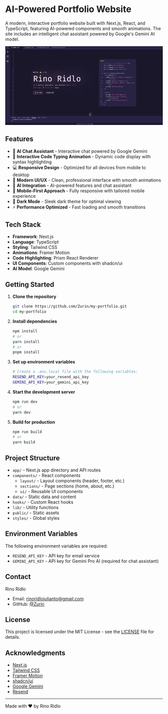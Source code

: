 # AI-Powered Portfolio Website

A modern, interactive portfolio website built with Next.js, React, and TypeScript, featuring AI-powered components and smooth animations. The site includes an intelligent chat assistant powered by Google's Gemini AI model.

<img src="public/imgs/website.png" alt="Website Screenshot" />

## Features

- 🤖 **AI Chat Assistant** - Interactive chat powered by Google Gemini
- 🚀 **Interactive Code Typing Animation** - Dynamic code display with syntax highlighting
- 💻 **Responsive Design** - Optimized for all devices from mobile to desktop
- 🎨 **Modern UI/UX** - Clean, professional interface with smooth animations
- 🤖 **AI Integration** - AI-powered features and chat assistant
- 📱 **Mobile-First Approach** - Fully responsive with tailored mobile experience
- 🌙 **Dark Mode** - Sleek dark theme for optimal viewing
- ⚡ **Performance Optimized** - Fast loading and smooth transitions

## Tech Stack

- **Framework**: Next.js
- **Language**: TypeScript
- **Styling**: Tailwind CSS
- **Animations**: Framer Motion
- **Code Highlighting**: Prism React Renderer
- **UI Components**: Custom components with shadcn/ui
- **AI Model**: Google Gemini

## Getting Started

1. **Clone the repository**

   ```bash
   git clone https://github.com/Zurin/my-portfolio.git
   cd my-portfolio
   ```

2. **Install dependencies**

   ```bash
   npm install
   # or
   yarn install
   # or
   pnpm install
   ```

3. **Set up environment variables**

   ```bash
   # Create a .env.local file with the following variables:
   RESEND_API_KEY=your_resend_api_key
   GEMINI_API_KEY=your_gemini_api_key
   ```

4. **Start the development server**

   ```bash
   npm run dev
   # or
   yarn dev
   ```

5. **Build for production**
   ```bash
   npm run build
   # or
   yarn build
   ```

## Project Structure

- `app/` - Next.js app directory and API routes
- `components/` - React components
  - `layout/` - Layout components (header, footer, etc.)
  - `sections/` - Page sections (home, about, etc.)
  - `ui/` - Reusable UI components
- `data/` - Static data and content
- `hooks/` - Custom React hooks
- `lib/` - Utility functions
- `public/` - Static assets
- `styles/` - Global styles

## Environment Variables

The following environment variables are required:

- `RESEND_API_KEY` - API key for email service
- `GEMINI_API_KEY` - API key for Gemini Pro AI (required for chat assistant)

## Contact

Rino Ridlo

- Email: rinoridlojulianto@gmail.com
- GitHub: [@Zurin](https://github.com/Zurin)

## License

This project is licensed under the MIT License - see the [LICENSE](LICENSE) file for details.

## Acknowledgments

- [Next.js](https://nextjs.org)
- [Tailwind CSS](https://tailwindcss.com)
- [Framer Motion](https://www.framer.com/motion)
- [shadcn/ui](https://ui.shadcn.com)
- [Google Gemini](https://deepmind.google/technologies/gemini/)
- [Resend](https://resend.com)

---

Made with ❤️ by Rino Ridlo
